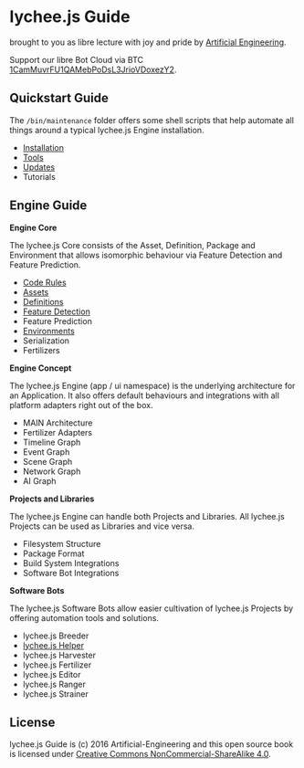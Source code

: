 # lychee.js Guide

brought to you as libre lecture with joy and pride by [Artificial Engineering](http://artificial.engineering).

Support our libre Bot Cloud via BTC [1CamMuvrFU1QAMebPoDsL3JrioVDoxezY2](bitcoin:1CamMuvrFU1QAMebPoDsL3JrioVDoxezY2?amount=0.5&label=lychee.js%20Support).



## Quickstart Guide

The `/bin/maintenance` folder offers some shell
scripts that help automate all things around a
typical lychee.js Engine installation.

- [Installation](./quickstart/Installation.md)
- [Tools](./quickstart/Tools.md)
- [Updates](./quickstart/Updates.md)
- Tutorials



## Engine Guide

**Engine Core**

The lychee.js Core consists of the Asset, Definition,
Package and Environment that allows isomorphic behaviour
via Feature Detection and Feature Prediction.

- [Code Rules](./engine/core/Code-Rules.md)
- [Assets](./engine/core/Assets.md)
- [Definitions](./engine/core/Definitions.md)
- [Feature Detection](./engine/core/Feature-Detection.md)
- Feature Prediction
- [Environments](./engine/core/Environments.md)
- Serialization
- Fertilizers

**Engine Concept**

The lychee.js Engine (app / ui namespace) is the
underlying architecture for an Application. It also
offers default behaviours and integrations with all
platform adapters right out of the box.

- MAIN Architecture
- Fertilizer Adapters
- Timeline Graph
- Event Graph
- Scene Graph
- Network Graph
- AI Graph

**Projects and Libraries**

The lychee.js Engine can handle both Projects and
Libraries. All lychee.js Projects can be used as
Libraries and vice versa.

- Filesystem Structure
- Package Format
- Build System Integrations
- Software Bot Integrations

**Software Bots**

The lychee.js Software Bots allow easier cultivation
of lychee.js Projects by offering automation tools
and solutions.

- lychee.js Breeder
- [lychee.js Helper](./software-bots/lycheejs-helper.md)
- lychee.js Harvester
- lychee.js Fertilizer
- lychee.js Editor
- lychee.js Ranger
- lychee.js Strainer



## License

lychee.js Guide is (c) 2016 Artificial-Engineering and this open source book is licensed under
[Creative Commons NonCommercial-ShareAlike 4.0](https://creativecommons.org/licenses/by-nc-sa/4.0/).

